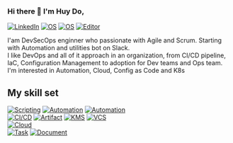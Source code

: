 ### Hi there 👋 I'm Huy Do,
[![LinkedIn](https://img.shields.io/badge/LinkedIn-huydo-informational?style=flat-square&logo=linkedin&logoColor=white)](https://www.linkedin.com/in/doduchuy1990/)
[![OS](https://img.shields.io/badge/OS-macOS-informational?style=flat-square&logo=apple&logoColor=white)](https://en.wikipedia.org/wiki/MacOS)
[![OS](https://img.shields.io/badge/OS-Linux-informational?style=flat-square&logo=linux&logoColor=white)](https://en.wikipedia.org/wiki/Linux)
[![Editor](https://img.shields.io/badge/Editor-VSCode-blue?style=flat-square&logo=visual-studio-code&logoColor=white)](https://code.visualstudio.com/)

I'am DevSecOps enginner who passionate with Agile and Scrum. Starting with Automation and utilities bot on Slack.  
I like DevOps and all of it approach in an organization, from CI/CD pipeline, IaC, Configuration Management to adoption for Dev teams and Ops team. 
I'm interested in Automation, Cloud, Config as Code and K8s

## My skill set
[![Scripting](https://img.shields.io/badge/Scripting-Python-yellow?style=flat-square&logo=python&logoColor=white)](https://python.org/)
[![Automation](https://img.shields.io/badge/Automation-Ansible-black?style=flat-square&logo=ansible&logoColor=red)](https://ansible.com/)
[![Automation](https://img.shields.io/badge/Automation-Puppet-orange?style=flat-square&logo=puppet&logoColor=white)](https://puppet.com/)  
[![CI/CD](https://img.shields.io/badge/CICD-Jenkins-red?style=flat-square&logo=jenkins&logoColor=white)](https://jenkins.io/)
[![Artifact](https://img.shields.io/badge/Artifact-Nexus-blueviolet?style=flat-square&logo=nexus&logoColor=white)](https://www.sonatype.com/products/sonatype-nexus-repository/)
[![KMS](https://img.shields.io/badge/KMS-Vault-black?style=flat-square&logo=vault&logoColor=white)](https://vaultproject.io/)
[![VCS](https://img.shields.io/badge/VCS-Gitlab-orange?style=flat-square&logo=gitlab&logoColor=white)](https://gitlab.com/)  
[![Cloud](https://img.shields.io/badge/Cloud-AWS-orange?style=flat-square&logo=aws&logoColor=white)](https://aws.com/)  
[![Task](https://img.shields.io/badge/Task-Jira-blue?style=flat-square&logo=jira&logoColor=white)](https://www.atlassian.com/software/jira/)
[![Document](https://img.shields.io/badge/Doc-Confluence-blue?style=flat-square&logo=confluence&logoColor=white)](https://www.atlassian.com/software/jira/)

<!--
**huydo90/huydo90** is a ✨ _special_ ✨ repository because its `README.md` (this file) appears on your GitHub profile.

Here are some ideas to get you started:

- 🔭 I’m currently working on ...
- 🌱 I’m currently learning ...
- 👯 I’m looking to collaborate on ...
- 🤔 I’m looking for help with ...
- 💬 Ask me about ...
- 📫 How to reach me: ...
- 😄 Pronouns: ...
- ⚡ Fun fact: ...
-->

